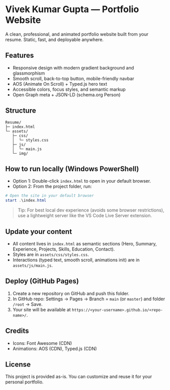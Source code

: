 # Vivek Kumar Gupta — Portfolio Website

A clean, professional, and animated portfolio website built from your resume. Static, fast, and deployable anywhere.

## Features
- Responsive design with modern gradient background and glassmorphism
- Smooth scroll, back-to-top button, mobile-friendly navbar
- AOS (Animate On Scroll) + Typed.js hero text
- Accessible colors, focus styles, and semantic markup
- Open Graph meta + JSON-LD (schema.org Person)

## Structure
```
Resume/
├─ index.html
└─ assets/
   ├─ css/
   │  └─ styles.css
   ├─ js/
   │  └─ main.js
   └─ img/
```

## How to run locally (Windows PowerShell)
- Option 1: Double-click `index.html` to open in your default browser.
- Option 2: From the project folder, run:

```powershell
# Open the site in your default browser
start .\index.html
```

> Tip: For best local dev experience (avoids some browser restrictions), use a lightweight server like the VS Code Live Server extension.

## Update your content
- All content lives in `index.html` as semantic sections (Hero, Summary, Experience, Projects, Skills, Education, Contact).
- Styles are in `assets/css/styles.css`.
- Interactions (typed text, smooth scroll, animations init) are in `assets/js/main.js`.

## Deploy (GitHub Pages)
1. Create a new repository on GitHub and push this folder.
2. In GitHub repo: Settings → Pages → Branch = `main` (or `master`) and folder `/root` → Save.
3. Your site will be available at `https://<your-username>.github.io/<repo-name>/`.

## Credits
- Icons: Font Awesome (CDN)
- Animations: AOS (CDN), Typed.js (CDN)

## License
This project is provided as-is. You can customize and reuse it for your personal portfolio.
